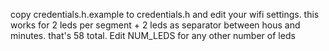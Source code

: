 copy credentials.h.example to credentials.h and edit your wifi settings.
this works for 2 leds per segment + 2 leds as separator between hous and minutes. that's 58 total. Edit NUM_LEDS for any other number of leds
